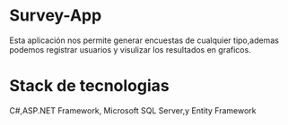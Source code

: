# Survey-App
Esta aplicación nos permite generar encuestas de cualquier tipo,ademas podemos registrar usuarios y visulizar los resultados en graficos.

# Stack de tecnologias
C#,ASP.NET Framework, Microsoft SQL Server,y Entity Framework
